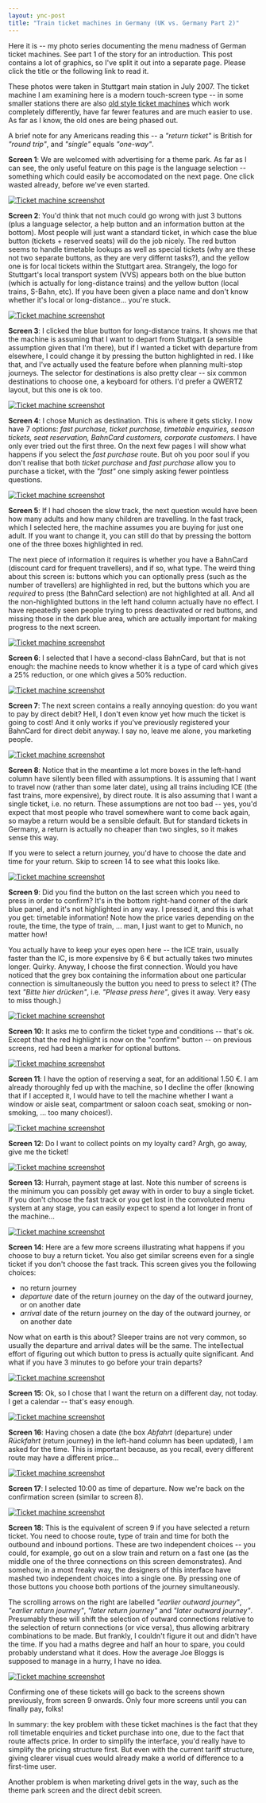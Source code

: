 ```yaml
---
layout: ync-post
title: "Train ticket machines in Germany (UK vs. Germany Part 2)"
---
```


Here it is -- my photo series documenting the menu madness of German ticket machines. See part 1 of
the story for an introduction. This post contains a lot of graphics, so I've split it out into a
separate page. Please click the title or the following link to read it.

These photos
were taken in Stuttgart main station in July 2007. The ticket machine I am examining here is a
modern touch-screen type -- in some smaller stations there are also
[old style ticket machines](http://www.sendung.de/fahrkartenautomat/) which work completely
differently, have far fewer features and are much easier to use. As far as I know, the old ones are
being phased out.

A brief note for any Americans reading this -- a *"return ticket"* is British for
*"round trip"*, and *"single"* equals *"one-way"*.

**Screen 1**: We are welcomed with advertising
for a theme park. As far as I can see, the only useful feature on this page is the language
selection -- something which could easily be accomodated on the next page. One click wasted already,
before we've even
started.

<a href="/static/2007/11/img_5932.jpg" title="Ticket machine
screenshot"><img src="/static/2007/11/img_5932.jpg" alt="Ticket machine screenshot" /></a>

**Screen
2**: You'd think that not much could go wrong with just 3 buttons (plus a language selector, a help
button and an information button at the bottom). Most people will just want a standard ticket, in
which case the blue button (tickets + reserved seats) will do the job nicely. The red button seems
to handle timetable lookups as well as special tickets (why are these not two separate buttons, as
they are very differnt tasks?), and the yellow one is for local tickets within the Stuttgart area.
Strangely, the logo for Stuttgart's local transport system (VVS) appears both on the blue button
(which is actually for long-distance trains) and the yellow button (local trains, S-Bahn, etc). If
you have been given a place name and don't know whether it's local or long-distance... you're
stuck.

<a href="/static/2007/11/img_5933.jpg" title="Ticket machine
screenshot"><img src="/static/2007/11/img_5933.jpg" alt="Ticket machine screenshot" /></a>

**Screen
3**: I clicked the blue button for long-distance trains. It shows me that the machine is assuming
that I want to depart from Stuttgart (a sensible assumption given that I'm there), but if I wanted a
ticket with departure from elsewhere, I could change it by pressing the button highlighted in red. I
like that, and I've actually used the feature before when planning multi-stop journeys. The selector
for destinations is also pretty clear -- six common destinations to choose one, a keyboard for
others. I'd prefer a QWERTZ layout, but this one is ok
too.

<a href="/static/2007/11/img_5934.jpg" title="Ticket machine
screenshot"><img src="/static/2007/11/img_5934.jpg" alt="Ticket machine screenshot" /></a>

**Screen
4**: I chose Munich as destination. This is where it gets sticky. I now have 7 options: *fast
purchase, ticket purchase, timetable enquiries, season tickets, seat reservation, BahnCard
customers, corporate customers*. I have only ever tried out the first three. On the next few pages I
will show what happens if you select the *fast purchase* route. But oh you poor soul if you don't
realise that both *ticket purchase* and *fast purchase* allow you to purchase a ticket, with the
*"fast"* one simply asking fewer pointless
questions.

<a href="/static/2007/11/img_5935.jpg" title="Ticket machine
screenshot"><img src="/static/2007/11/img_5935.jpg" alt="Ticket machine screenshot" /></a>

**Screen
5**: If I had chosen the slow track, the next question would have been how many adults and how many
children are travelling. In the fast track, which I selected here, the machine assumes you are
buying for just one adult. If you want to change it, you can still do that by pressing the bottom
one of the three boxes highlighted in red.

The next piece of information it requires is whether you
have a BahnCard (discount card for frequent travellers), and if so, what type. The weird thing about
this screen is: buttons which you can optionally press (such as the number of travellers) are
highlighted in red, but the buttons which you are *required* to press (the BahnCard selection) are
not highlighted at all. And all the non-highlighted buttons in the left hand column actually have no
effect. I have repeatedly seen people trying to press deactivated or red buttons, and missing those
in the dark blue area, which are actually important for making progress to the next
screen.

<a href="/static/2007/11/img_5936.jpg" title="Ticket machine
screenshot"><img src="/static/2007/11/img_5936.jpg" alt="Ticket machine screenshot" /></a>

**Screen
6**: I selected that I have a second-class BahnCard, but that is not enough: the machine needs to
know whether it is a type of card which gives a 25% reduction, or one which gives a 50%
reduction.

<a href="/static/2007/11/img_5937.jpg" title="Ticket machine
screenshot"><img src="/static/2007/11/img_5937.jpg" alt="Ticket machine screenshot" /></a>

**Screen
7**: The next screen contains a really annoying question: do you want to pay by direct debit? Hell,
I don't even know yet how much the ticket is going to cost! And it only works if you've previously
registered your BahnCard for direct debit anyway. I say no, leave me alone, you marketing
people.

<a href="/static/2007/11/img_5938.jpg" title="Ticket machine
screenshot"><img src="/static/2007/11/img_5938.jpg" alt="Ticket machine screenshot" /></a>

**Screen
8**: Notice that in the meantime a lot more boxes in the left-hand column have silently been filled
with assumptions. It is assuming that I want to travel now (rather than some later date), using all
trains including ICE (the fast trains, more expensive), by direct route. It is also assuming that I
want a single ticket, i.e. no return. These assumptions are not too bad -- yes, you'd expect that
most people who travel somewhere want to come back again, so maybe a return would be a sensible
default. But for standard tickets in Germany, a return is actually no cheaper than two singles, so
it makes sense this way.

If you were to select a return journey, you'd have to choose the date and
time for your return. Skip to screen 14 to see what this looks
like.

<a href="/static/2007/11/img_5939.jpg" title="Ticket machine
screenshot"><img src="/static/2007/11/img_5939.jpg" alt="Ticket machine screenshot" /></a>

**Screen
9**: Did you find the button on the last screen which you need to press in order to confirm? It's in
the bottom right-hand corner of the dark blue panel, and it's not highlighted in any way. I pressed
it, and this is what you get: timetable information! Note how the price varies depending on the
route, the time, the type of train, ... man, I just want to get to Munich, no matter how!

You actually have to keep your eyes open here -- the ICE train, usually faster than the IC, is more
expensive by 6 € but actually takes two minutes longer. Quirky. Anyway, I choose the first
connection. Would you have noticed that the grey box containing the information about one particular
connection is simultaneously the button you need to press to select it? (The text *"Bitte hier
drücken"*, i.e. *"Please press here"*, gives it away. Very easy to miss
though.)

<a href="/static/2007/11/img_5940.jpg" title="Ticket machine
screenshot"><img src="/static/2007/11/img_5940.jpg" alt="Ticket machine screenshot" /></a>

**Screen
10**: It asks me to confirm the ticket type and conditions -- that's ok. Except that the red
highlight is now on the "confirm" button -- on previous screens, red had been a marker for optional
buttons.

<a href="/static/2007/11/img_5941.jpg" title="Ticket machine
screenshot"><img src="/static/2007/11/img_5941.jpg" alt="Ticket machine screenshot" /></a>

**Screen
11**: I have the option of reserving a seat, for an additional 1.50 €. I am already thoroughly fed
up with the machine, so I decline the offer (knowing that if I accepted it, I would have to tell the
machine whether I want a window or aisle seat, compartment or saloon coach seat, smoking or
non-smoking, ... too many
choices!).

<a href="/static/2007/11/img_5942.jpg" title="Ticket machine
screenshot"><img src="/static/2007/11/img_5942.jpg" alt="Ticket machine screenshot" /></a>

**Screen
12**: Do I want to collect points on my loyalty card? Argh, go away, give me the
ticket!

<a href="/static/2007/11/img_5943.jpg" title="Ticket machine
screenshot"><img src="/static/2007/11/img_5943.jpg" alt="Ticket machine screenshot" /></a>

**Screen
13**: Hurrah, payment stage at last. Note this number of screens is the minimum you can possibly get
away with in order to buy a single ticket. If you don't choose the fast track or you get lost in the
convoluted menu system at any stage, you can easily expect to spend a lot longer in front of the
machine...

<a href="/static/2007/11/img_5944.jpg" title="Ticket machine
screenshot"><img src="/static/2007/11/img_5944.jpg" alt="Ticket machine screenshot" /></a>

**Screen 14**: Here are a few more screens illustrating what happens if you choose to buy a return ticket.
You also get similar screens even for a single ticket if you don't choose the fast track. This
screen gives you the following
choices:

* no return journey
* *departure* date of the return journey on the day of the outward journey, or on another date
* *arrival* date of the return journey on the day of the outward journey, or on another date

Now what on earth is this about?  Sleeper trains are not very common, so usually the
departure and arrival dates will be the same. The intellectual effort of figuring out which button
to press is actually quite significant. And what if you have 3 minutes to go before your train
departs?

<a href="/static/2007/11/img_5945.jpg" title="Ticket machine
screenshot"><img src="/static/2007/11/img_5945.jpg" alt="Ticket machine screenshot" /></a>

**Screen
15**: Ok, so I chose that I want the return on a different day, not today. I get a calendar --
that's easy
enough.

<a href="/static/2007/11/img_5946.jpg" title="Ticket machine
screenshot"><img src="/static/2007/11/img_5946.jpg" alt="Ticket machine screenshot" /></a>

**Screen
16**: Having chosen a date (the box *Abfahrt* (departure) under *Rückfahrt* (return journey) in the
left-hand column has been updated), I am asked for the time. This is important because, as you
recall, every different route may have a different
price...

<a href="/static/2007/11/img_5947.jpg" title="Ticket machine
screenshot"><img src="/static/2007/11/img_5947.jpg" alt="Ticket machine screenshot" /></a>

**Screen
17**: I selected 10:00 as time of departure. Now we're back on the confirmation screen (similar to
screen 8).

<a href="/static/2007/11/img_5948.jpg" title="Ticket machine
screenshot"><img src="/static/2007/11/img_5948.jpg" alt="Ticket machine screenshot" /></a>

**Screen
18**: This is the equivalent of screen 9 if you have selected a return ticket. You need to choose
route,  type of train and time for both the outbound and inbound portions. These are two independent
choices -- you could, for example, go out on a slow train and return on a fast one (as the middle
one of the three connections on this screen demonstrates). And somehow, in a most freaky way, the
designers of this interface have mashed two independent choices into a single one. By pressing one
of those buttons you choose both portions of the journey simultaneously.

The scrolling arrows on
the right are labelled *"earlier outward journey"*, *"earlier return journey"*, *"later return
journey"* and *"later outward journey"*. Presumably these will shift the selection of outward
connections relative to the selection of return connections (or vice versa), thus allowing arbitrary
combinations to be made. But frankly, I couldn't figure it out and didn't have the time. If you had
a maths degree and half an hour to spare, you could probably understand what it does. How the
average Joe Bloggs is supposed to manage in a hurry, I have no
idea.

<a href="/static/2007/11/img_5949.jpg" title="Ticket machine
screenshot"><img src="/static/2007/11/img_5949.jpg" alt="Ticket machine screenshot"
/></a>

Confirming one of these tickets will go back to the screens shown previously, from screen 9
onwards. Only four more screens until you can finally pay, folks!

In summary: the key problem with
these ticket machines is the fact that they roll timetable enquiries and ticket purchase into one,
due to the fact that route affects price. In order to simplify the interface, you'd really have to
simplify the pricing structure first. But even with the current tariff structure, giving clearer
visual cues would already make a world of difference to a first-time user.

Another problem is when
marketing drivel gets in the way, such as the theme park screen and the direct debit screen.
